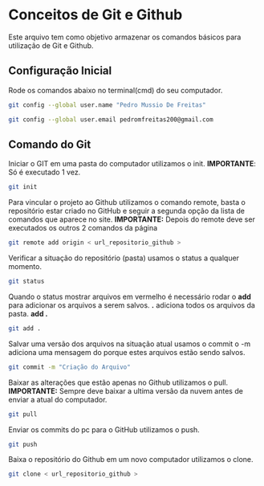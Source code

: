 # Conceitos de Git e Github
Este arquivo tem como objetivo armazenar os comandos básicos para utilização de Git e Github.

## Configuração Inicial
Rode os comandos abaixo no terminal(cmd) do seu computador.
```bash
git config --global user.name "Pedro Mussio De Freitas"

git config --global user.email pedromfreitas200@gmail.com
```


## Comando do Git
Iniciar o GIT em uma pasta do computador utilizamos o init.
**IMPORTANTE**: Só é executado 1 vez.
```bash
git init 
```


Para vincular o projeto ao Github utilizamos o comando remote, basta o repositório estar criado no GitHub e seguir a segunda opção da lista de comandos que aparece no site.
**IMPORTANTE:** Depois do remote deve ser executados os outros 2 comandos da página
```bash
git remote add origin < url_repositorio_github >
```

Verificar a situação do repositório (pasta) usamos o status a qualquer momento.
```bash
git status
```

Quando o status mostrar arquivos em vermelho é necessário rodar o **add** para adicionar os arquivos a serem salvos. **.** adiciona todos os arquivos da pasta. **add .**
```bash
git add .
```

Salvar uma versão dos arquivos na situação atual usamos o commit o -m adiciona uma mensagem do porque estes arquivos estão sendo salvos.
```bash
git commit -m "Criação do Arquivo"
```

Baixar as alterações que estão apenas no Github utilizamos o pull. <br>
**IMPORTANTE:** Sempre deve baixar a ultima versão da nuvem antes de enviar a atual do computador.
```bash
git pull
```

Enviar os commits do pc para o GitHub utilizamos o push.
```bash
git push
```

Baixa o repositório do Github em um novo computador utilizamos o clone.
```bash
git clone < url_repositorio_github >
```


